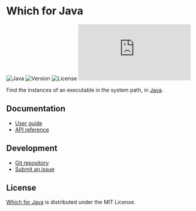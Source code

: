 # Which for Java
![Java](https://badgen.net/badge/java/%3E%3D17.0.0/green) ![Version](https://badgen.net/badge/project/v2.0.0/blue) ![License](https://badgen.net/badge/license/MIT/blue) ![Coverage](https://badgen.net/codecov/c/github/cedx/which.java)

Find the instances of an executable in the system path, in [Java](https://www.java.com).

## Documentation
- [User guide](https://docs.belin.io/which.java)
- [API reference](https://docs.belin.io/which.java/api)

## Development
- [Git repository](https://github.com/cedx/which.java)
- [Submit an issue](https://github.com/cedx/which.java/issues)

## License
[Which for Java](https://docs.belin.io/which.java) is distributed under the MIT License.
